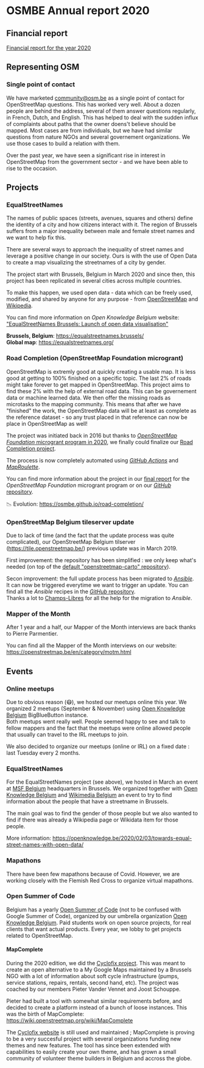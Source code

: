 # OSMBE Annual report 2020

## Financial report

[Financial report for the year 2020](https://github.com/osmbe/working-group-bylaws/blob/master/financial/2020.md)

## Representing OSM

### Single point of contact

We have marketed <community@osm.be> as a single point of contact for OpenStreetMap questions. This has worked very well. About a dozen people are behind the address, several of them answer questions regularly, in French, Dutch, and English. This has helped to deal with the sudden influx of complaints about paths that the owner doens't believe should be mapped. Most cases are from individuals, but we have had similar questions from nature NGOs and several governement organizations. We use those cases to build a relation with them.

Over the past year, we have seen a significant rise in interest in OpenStreetMap from the government sector - and we have been able to rise to the occasion.

## Projects

### EqualStreetNames

The names of public spaces (streets, avenues, squares and others) define the identity of a city and how citizens interact with it. The region of Brussels suffers from a major inequality between male and female street names and we want to help fix this.

There are several ways to approach the inequality of street names and leverage a positive change in our society. Ours is with the use of Open Data to create a map visualizing the streetnames of a city by gender.

The project start with Brussels, Belgium in March 2020 and since then, this project has been replicated in several cities across multiple countries.

To make this happen, we used open data - data which can be freely used, modified, and shared by anyone for any purpose - from [OpenStreetMap](https://openstreetmap.org/) and [Wikipedia](https://www.wikipedia.org/).

You can find more information on *Open Knowledge Belgium* website: ["EqualStreetNames Brussels: Launch of open data visualisation"](https://openknowledge.be/2020/03/03/equalstreetnames-brussels-launch-of-open-data-visualisation/)

**Brussels, Belgium**: <https://equalstreetnames.brussels/>  
**Global map**: <https://equalstreetnames.org/>


### Road Completion (OpenStreetMap Foundation microgrant)

OpenStreetMap is extremly good at quickly creating a usable map. It is less good at getting to 100% finished on a specific topic. The last 2% of roads might take forever to get mapped in OpenStreetMap. This project aims to find these 2% with the help of external road data. This can be governement data or machine learned data. We then offer the missing roads as microtasks to the mapping community. This means that after we have "finished" the work, the OpenStreetMap data will be at least as complete as the reference dataset - so any trust placed in that reference can now be place in OpenStreetMap as well!

The project was initiated back in 2016 but thanks to [*OpenStreetMap Foundation* microgrant program in 2020](https://wiki.openstreetmap.org/wiki/Microgrants/Microgrants_2020), we finally could finalize our [Road Completion project](https://wiki.openstreetmap.org/wiki/Microgrants/Microgrants_2020/Proposal/Road_Completion_project).

The process is now completely automated using [*GitHub Actions*](https://github.com/features/actions) and [*MapRoulette*](https://maproulette.org/).

You can find more information about the project in our [final report](https://wiki.openstreetmap.org/wiki/Microgrants/Microgrants_2020/Proposal/Road_Completion_project/Report) for the *OpenStreetMap Foundation* microgrant program or on our [*GitHub* repository](https://github.com/osmbe/road-completion).

📉 Evolution: <https://osmbe.github.io/road-completion/>  

### OpenStreetMap Belgium tileserver update

Due to lack of time (and the fact that the update process was quite complicated), our OpenStreetMap Belgium tilserver (<https://tile.openstreetmap.be/>) previous update was in March 2019.

First improvement: the repository has been simplified : we only keep what's needed (on top of the [default "openstreetmap-carto" repository](https://github.com/gravitystorm/openstreetmap-carto)).

Secon improvement: the full update process has been migrated to [*Ansible*](https://www.ansible.com/). It can now be triggered everytime we want to trigger an update. You can find all the *Ansible* recipes in the [*GitHub* repository](https://github.com/jbelien/openstreetmap-carto-be/tree/ansible).  
Thanks a lot to [Champs-Libres](https://www.champs-libres.coop/) for all the help for the migration to *Ansible*.

### Mapper of the Month

After 1 year and a half, our Mapper of the Month interviews are back thanks to Pierre Parmentier.

You can find all the Mapper of the Month interviews on our website: <https://openstreetmap.be/en/category/motm.html>

## Events

### Online meetups

Due to obvious reason (😷), we hosted our meetups online this year. We organized 2 meetups (September & November) using [Open Knowledge Belgium](https://openknowledge.be/) BigBlueButton instance.  
Both meetups went really well. People seemed happy to see and talk to fellow mappers and the fact that the meetups were online allowed people that usually can travel to the IRL meetups to join.

We also decided to organize our meetups (online or IRL) on a fixed date : last Tuesday every 2 months.

### EqualStreetNames

For the EqualStreetNames project (see above), we hosted in March an event at [MSF Belgium](https://www.msf-azg.be/) headquarters in Brussels. We organized together with [Open Knowledge Belgium](https://openknowledge.be/) and [Wikimedia Belgium](https://be.wikimedia.org/) an event to try to find information about the people that have a streetname in Brussels.

The main goal was to find the gender of those people but we also wanted to find if there was already a Wikipedia page or Wikidata item for those people.

More information: <https://openknowledge.be/2020/02/03/towards-equal-street-names-with-open-data/>

### Mapathons

There have been few mapathons because of Covid. However, we are working closely with the Flemish Red Cross to organize virtual mapathons.

### Open Summer of Code

Belgium has a yearly [Open Summer of Code](https://osoc.be/) (not to be confused with Google Summer of Code), organized by our umbrella organization [Open Knowledge Belgium](https://openknowledge.be/). Paid students work on open source projects, for real clients that want actual products. Every year, we lobby to get projects related to OpenStreetMap.  

#### MapComplete

During the 2020 edition, we did the [Cyclofix project](https://osoc.be/editions/2020/cyclofix). This was meant to create an open alternative to a My Google Maps maintained by a Brussels NGO with a lot of information about soft cycle infrastructure (pumps, service stations, repairs, rentals, second hand, etc). The project was coached by our members Pieter Vander Vennet and Joost Schouppe. 

Pieter had built a tool with somewhat similar requirements before, and decided to create a platform instead of a bunch of loose instances. This was the birth of MapComplete: <https://wiki.openstreetmap.org/wiki/MapComplete>

The [Cyclofix website](https://mapcomplete.osm.be/cyclofix.html) is still used and maintained ; MapComplete is proving to be a very succesful project with several organizations funding new themes and new features. The tool has since been extended with capabilities to easily create your own theme, and has grown a small community of volunteer theme builders in Belgium and accross the globe.

